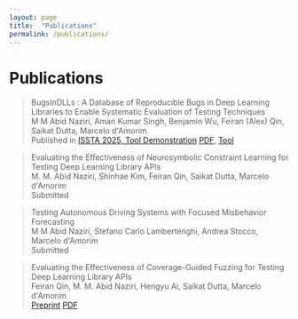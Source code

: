 ```yaml
---
layout: page
title:  "Publications"
permalink: /publications/
---
```


<h1>Publications</h1>
 
 > BugsInDLLs : A Database of Reproducible Bugs in Deep Learning Libraries to Enable Systematic Evaluation of Testing Techniques\
  M M Abid Naziri, Aman Kumar Singh, Benjamin Wu, Feiran (Alex) Qin, Saikat Dutta, Marcelo d'Amorim\
  Published in [ISSTA 2025, Tool Demonstration](https://conf.researchr.org/track/issta-2025/issta-2025-tool-demonstrations?)  [PDF](https://dl.acm.org/doi/pdf/10.1145/3713081.3731739), [Tool](https://github.com/ncsu-swat/bugsindlls)

 > Evaluating the Effectiveness of Neurosymbolic Constraint Learning for Testing Deep Learning Library APIs\
  M. M. Abid Naziri, Shinhae Kim, Feiran Qin, Saikat Dutta, Marcelo d'Amorim\
  Submitted
 <!-- Submitted to [ICSE 2026](https://conf.researchr.org/home/icse-2026) -->

 > Testing Autonomous Driving Systems with Focused Misbehavior Forecasting\
  M M Abid Naziri, Stefano Carlo Lambertenghi, Andrea Stocco, Marcelo d'Amorim\
  Submitted
 <!-- Submitted to [ICSE 2026](https://conf.researchr.org/home/icse-2026) -->
 
 > Evaluating the Effectiveness of Coverage-Guided Fuzzing for Testing Deep Learning Library APIs\
 Feiran Qin, M. M. Abid Naziri, Hengyu Ai, Saikat Dutta, Marcelo d'Amorim\
 [Preprint](https://arxiv.org/abs/2509.14626)
 [PDF](https://arxiv.org/pdf/2509.14626)
 <!-- Submitted to [FSE 2026](https://conf.researchr.org/home/fse-2026) -->